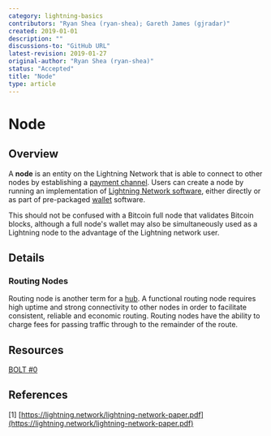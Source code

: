 ```yaml
---
category: lightning-basics
contributors: "Ryan Shea (ryan-shea); Gareth James (gjradar)"
created: 2019-01-01
description: ""
discussions-to: "GitHub URL"
latest-revision: 2019-01-27
original-author: "Ryan Shea (ryan-shea)"
status: "Accepted"
title: "Node"
type: article
---
```


# Node

## Overview

A **node** is an entity on the Lightning Network that is able to connect to other nodes by establishing a [payment channel](payment-channel.md). Users can create a node by running an implementation of [Lightning Network software](../lightning-software/implementations-of-lightning-network.md), either directly or as part of pre-packaged [wallet](../lightning-software/wallet/) software.

This should not be confused with a Bitcoin full node that validates Bitcoin blocks, although a full node's wallet may also be simultaneously used as a Lightning node to the advantage of the Lightning network user.

## Details

### Routing Nodes

Routing node is another term for a [hub](hub.md). A functional routing node requires high uptime and strong connectivity to other nodes in order to facilitate consistent, reliable and economic routing. Routing nodes have the ability to charge fees for passing traffic through to the remainder of the route.

## Resources

[BOLT \#0](https://github.com/lightningnetwork/lightning-rfc/blob/master/00-introduction.md)

## References

\[1\] [https://lightning.network/lightning-network-paper.pdf](https://lightning.network/lightning-network-paper.pdf)
